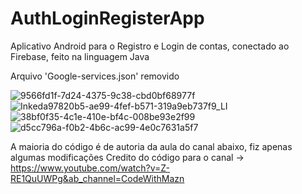 # AuthLoginRegisterApp
Aplicativo Android para o Registro e Login de contas, conectado ao Firebase, feito na linguagem Java

Arquivo 'Google-services.json' removido

![9566fd1f-7d24-4375-9c38-cbd0bf68977f](https://user-images.githubusercontent.com/72174813/134826689-1962a625-d730-4a1a-9edd-7e9664186ccf.jpg)
![Inkeda97820b5-ae99-4fef-b571-319a9eb737f9_LI](https://user-images.githubusercontent.com/72174813/134826698-b7ede818-6e2d-45f4-89de-49d8485b9aaf.jpg)
![38bf0f35-4c1e-410e-bf4c-008be93e2f99](https://user-images.githubusercontent.com/72174813/134826688-2d9c6c72-cb3d-4ecc-8537-30287875062b.jpg)
![d5cc796a-f0b2-4b6c-ac99-4e0c7631a5f7](https://user-images.githubusercontent.com/72174813/134826687-62ff64e5-cdaa-463e-b04f-f49bfb0a5b34.jpg)

A maioria do código é de autoria da aula do canal abaixo, fiz apenas algumas modificações
Credito do código para o canal -> https://www.youtube.com/watch?v=Z-RE1QuUWPg&ab_channel=CodeWithMazn
